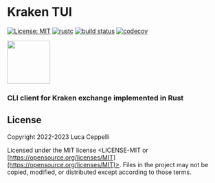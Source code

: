 # Kraken TUI
[![License: MIT](https://img.shields.io/badge/license-MIT-blue)](#license)
[![rustc](https://img.shields.io/badge/rustc-1.65+-blue?style=flat-square&logo=rust)](https://www.rust-lang.org)
[![build status](https://github.com/ceppelli/kraken-tui/actions/workflows/rust.yml/badge.svg)](https://github.com/ceppelli/kraken-tui/actions/workflows/rust.yml)
[![codecov](https://codecov.io/gh/ceppelli/kraken-tui/branch/main/graph/badge.svg?token=YMVE0GDCNO)](https://codecov.io/gh/ceppelli/kraken-tui)


<img src="https://upload.wikimedia.org/wikipedia/commons/thumb/d/d5/Rust_programming_language_black_logo.svg/1024px-Rust_programming_language_black_logo.svg.png" width="100" height="100">

### CLI client for Kraken exchange implemented in Rust


## License

Copyright 2022-2023 Luca Ceppelli

Licensed under the MIT license
<LICENSE-MIT or [https://opensource.org/licenses/MIT](https://opensource.org/licenses/MIT)>. Files in the project may not be
copied, modified, or distributed except according to those terms.